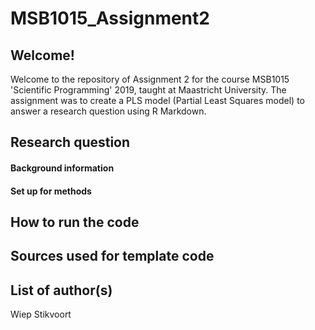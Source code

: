 # MSB1015_Assignment2
## Welcome!
Welcome to the repository of Assignment 2 for the course MSB1015 'Scientific Programming' 2019, taught at Maastricht University. The assignment was to create a PLS model (Partial Least Squares model) to answer a research question using R Markdown. 

## Research question
#### Background information

#### Set up for methods

## How to run the code

## Sources used for template code

## List of author(s)
Wiep Stikvoort

